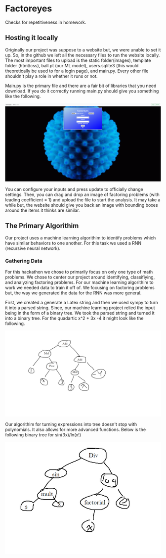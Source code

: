 # Factoreyes
Checks for repetitiveness in homework.

## Hosting it locally
Originally our project was suppose to a website but, we were unable to set it up. So, in the github we left all the necessary files to run the website locally. The most important files to upload is the static folder(images), template folder (html/css), ball.pt (our ML model), users.sqlite3 (this would theoretically be used to for a login page), and main.py. Every other file shouldn't play a role in whether it runs or not.

Main.py is the primary file and there are a fair bit of libraries that you need download. If you do it correctly running main.py should give you something like the following.

<img src="website1.png" alt="website" title="webstite">

You can configure your inputs and press update to officially change settings. Then, you can drag and drop an image  of factoring problems (with leading coefficient = 1) and upload the file to start the analysis. It may take a while but, the website should give you back an image with bounding boxes around the items it thinks are similar.
## The Primary Algorithim
Our project uses a machine learning algorithim to identify problems which have similar behaviors to one another. For this task we used a RNN (recursive neural network).

### Gathering Data
For this hackathon we chose to primarily focus on only one type of math problems. We chose to center our project around identifying, classifiying, and analyzing factoring problems. For our machine learning algorithim to work we needed data to train it off of. We focusing on factoring problems but, the way we generated the data for the RNN was more general.

First, we created a generate a Latex string and then we used sympy to turn it into a parsed string. Since, our machine learning project relied the input being in the form of a binary tree. We took the parsed string and turned it into a binary tree. For the quadartic x^2 + 3x -4 it might look like the following.

<img src="tree1.png" alt="tree image" title="tree image">

Our algorithim for turning expressions into tree doesn't stop with polynomials. It also allows for more advanced functions. Below is the following binary tree for sin(3x)/ln(x!)

<img src="tree2.png" alt="tree image" title="tree image">
